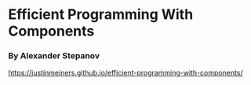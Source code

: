 # Efficient Programming With Components
### By Alexander Stepanov

https://justinmeiners.github.io/efficient-programming-with-components/
